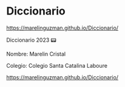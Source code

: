 # Diccionario

https://marelinguzman.github.io/Diccionario/

Diccionario 2023 📟

Nombre:	Marelin Cristal 

Colegio:	Colegio Santa Catalina Laboure

https://marelinguzman.github.io/Diccionario/
